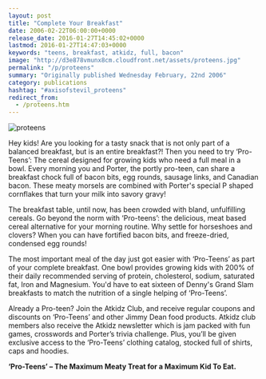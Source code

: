 ```yaml
---
layout: post
title: "Complete Your Breakfast"
date: 2006-02-22T06:00:00+0000
release_date: 2016-01-27T14:45:02+0000
lastmod: 2016-01-27T14:47:03+0000
keywords: "teens, breakfast, atkidz, full, bacon"
image: "http://d3e878vmunx8cm.cloudfront.net/assets/proteens.jpg"
permalink: "/p/proteens"
summary: "Originally published Wednesday February, 22nd 2006"
category: publications
hashtag: "#axisofstevil_proteens"
redirect_from:
  - /proteens.htm
---
```


[id_1]: http://d3e878vmunx8cm.cloudfront.net/assets/proteens.jpg "proteens"
![proteens][id_1]

Hey kids! Are you looking for a tasty snack that is not only part of a balanced breakfast, but is an entire breakfast?! Then you need to try ‘Pro-Teens’: The cereal designed for growing kids who need a full meal in a bowl. Every morning you and Porter, the portly pro-teen, can share a breakfast chock full of bacon bits, egg rounds, sausage links, and Canadian bacon. These meaty morsels are combined with Porter's special P shaped cornflakes that turn your milk into savory gravy!

The breakfast table, until now, has been crowded with bland, unfulfilling cereals. Go beyond the norm with ‘Pro-teens’: the delicious, meat based cereal alternative for your morning routine. Why settle for horseshoes and clovers? When you can have fortified bacon bits, and freeze-dried, condensed egg rounds!

The most important meal of the day just got easier with ‘Pro-Teens’ as part of your complete breakfast. One bowl provides growing kids with 200% of their daily recommended serving of protein, cholesterol, sodium, saturated fat, Iron and Magnesium. You'd have to eat sixteen of Denny's Grand Slam breakfasts to match the nutrition of a single helping of ‘Pro-Teens’.

Already a Pro-teen? Join the Atkidz Club, and receive regular coupons and discounts on ‘Pro-Teens’ and other Jimmy Dean food products. Atkidz club members also receive the Atkidz newsletter which is jam packed with fun games, crosswords and Porter’s trivia challenge. Plus, you’ll be given exclusive access to the ‘Pro-Teens’ clothing catalog, stocked full of shirts, caps and hoodies.

**‘Pro-Teens’ – The Maximum Meaty Treat for a Maximum Kid To Eat.**
